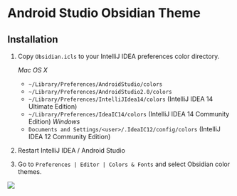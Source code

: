 Android Studio Obsidian Theme
=============================

Installation
---------

1.  Copy `Obsidian.icls` to your IntelliJ IDEA preferences color directory. 

    *Mac OS X*
    * `~/Library/Preferences/AndroidStudio/colors`
    * `~/Library/Preferences/AndroidStudio2.0/colors`
    * `~/Library/Preferences/IntelliJIdea14/colors` (IntelliJ IDEA 14 Ultimate Edition)
    * `~/Library/Preferences/IdeaIC14/colors` (IntelliJ IDEA 14 Community Edition)
    *Windows*
    * `Documents and Settings/<user>/.IdeaIC12/config/colors` (IntelliJ IDEA 12 Community Edition)
        
2. Restart IntelliJ IDEA / Android Studio

3. Go to `Preferences | Editor | Colors & Fonts` and select Obsidian
color themes.


<img src="https://github.com/Tengag/android-studio-Obsidian-theme/blob/master/Obsidian-screen.png">
